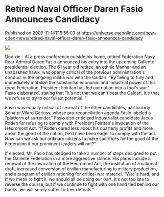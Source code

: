 # Retired Naval Officer Daren Fasio Announces Candidacy
Published on 2009-11-14T15:56:03 at https://universe.eveonline.com/new-eden-news/retired-naval-officer-daren-fasio-announces-candidacy

![](http://www.eve-mercury.net/images/mercurybanner.png)  
  
Dodixie - At a press conference outside his home, retired Federation Navy Rear Admiral Daren Fasio announced his entry into the upcoming Gallente presidential election. The 61 year old retiree, an ethnic Mannar and an unabashed hawk, was openly critical of the previous administration's conduct in the ongoing militia war with the Caldari. "By failing to fully and immediately mobilize the substantial economic and industrial power of this great Federation, President Foiritan has led our nation into a fool's war." Fasio elaborated, stating that "It's not that we can't beat the Caldari, it's that we refuse to try to our fullest potential. "

Fasio was equally critical of several of the other candidates, particularly Senator Vilard Garioss, whose pro-reconciliation agenda Fasio labeled a "platform of surrender." Fasio also criticized industrialist candidate Jacus Roden for refusing to comply with President Foiritan's invocation of the Heuromont Act. "If Roden cared less about his quarterly profits and more about the good of the nation, he'd have been eager to comply with the act. How can we ask our ordinary citizens to make sacrifices for the good of the Federation if our prominent leaders will not?"

If elected, Mr. Fasio has pledged to take a number of steps designed to put the Gallente Federation in a more aggressive stance. His plans include a renewal of the invocation of the Heuromont Act, the institution of a national draft, increased conversion of civilian manufacturing to military production, and a program of civilian rationing for critical war materiel. "War is hard, and if we mean to fight it, we should all be doing our part. It's not too late to reverse the course, but if we continue to fight with one hand tied behind our backs, we will surely suffer further defeats."
